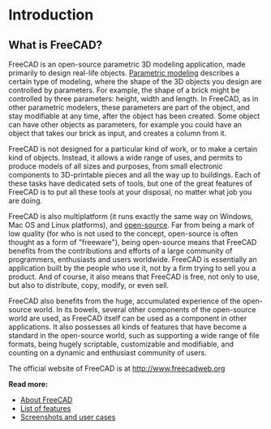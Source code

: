 # Introduction

## What is FreeCAD?

FreeCAD is an open-source parametric 3D modeling application, made primarily to design real-life objects. 
[Parametric modeling](http://en.wikipedia.org/wiki/Parametric_feature_based_modeler) 
describes a certain type of modeling, where the shape of the 3D objects you design are
controlled by parameters. For example, the shape of a brick might be controlled by three parameters: height,
width and length. In FreeCAD, as in other parametric modelers, these parameters are part of the object, and
stay modifiable at any time, after the object has been created. Some object can have other objects as
parameters, for example you could have an object that takes our brick as input, and creates a column from it.

FreeCAD is not designed for a particular kind of work, or to make a certain kind of objects. Instead,
it allows a wide range of uses, and permits to produce models of all sizes and purposes, from small 
electronic components to 3D-printable pieces and all the way up to buildings. Each of these tasks have 
dedicated sets of tools, but one of the great features of FreeCAD is to put all these tools at your 
disposal, no matter what job you are doing.

FreeCAD is also multiplatform (it runs exactly the same way on Windows, Mac OS and Linux platforms), and 
[open-source](http://en.wikipedia.org/wiki/Open-source_software). 
Far from being a mark of low quality (for who is not used to the concept, open-source is often
thought as a form of "freeware"), being open-source means that FreeCAD benefits from the contributions and
efforts of a large community of programmers, enthusiasts and users worldwide. FreeCAD is essentially an
application built by the people who use it, not by a firm trying to sell you a product. And of course,
it also means that FreeCAD is free, not only to use, but also to distribute, copy, modify, or even sell.

FreeCAD also benefits from the huge, accumulated experience of the open-source world. In its bowels, several
other components of the open-source world are used, as FreeCAD itself can be used as a component in other
applications. It also possesses all kinds of features that have become a standard in the open-source world,
such as supporting a wide range of file formats, being hugely scriptable, customizable and modifiable, and
counting on a dynamic and enthusiast community of users.

The official website of FreeCAD is at http://www.freecadweb.org

**Read more:**

* [About FreeCAD](http://www.freecadweb.org/wiki/index.php?title=About_FreeCAD)
* [List of features](http://www.freecadweb.org/wiki/index.php?title=Feature_list)
* [Screenshots and user cases](http://forum.freecadweb.org/viewforum.php?f=24)
